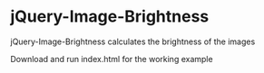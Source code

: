 # jQuery-Image-Brightness
jQuery-Image-Brightness calculates the brightness of the images

Download and run index.html for the working example